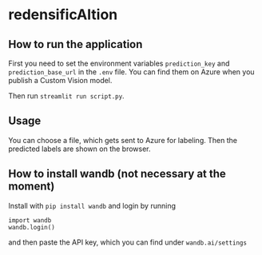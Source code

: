 # redensificAItion

## How to run the application

First you need to set the environment variables `prediction_key` and `prediction_base_url` in the `.env` file. You can find them on Azure when you publish a Custom Vision model.

Then run `streamlit run script.py`.

## Usage

You can choose a file, which gets sent to Azure for labeling. Then the predicted labels are shown on the browser.

## How to install wandb (not necessary at the moment)

Install with `pip install wandb` and login by running
```
import wandb
wandb.login()
```
and then paste the API key, which you can find under `wandb.ai/settings`